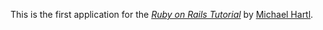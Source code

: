 This is the first application for the
[*Ruby on Rails Tutorial*](http://railstutorial.org/)
by [Michael Hartl](http://michaelhartl.com/).